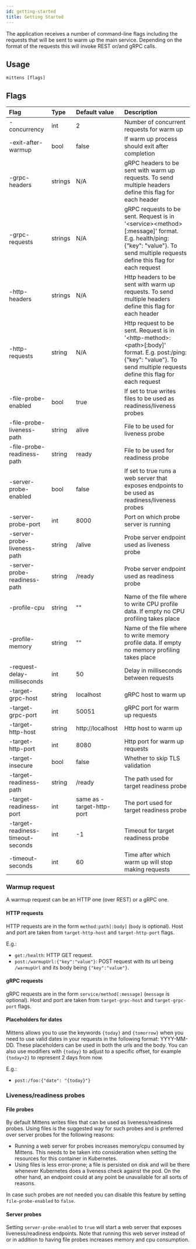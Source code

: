 ```yaml
---
id: getting-started
title: Getting Started
---
```


The application receives a number of command-line flags including the requests that will be sent to warm up the main service. Depending on the format of the requests this will invoke REST or/and gRPC calls.

## Usage

    mittens [flags]

## Flags

| Flag                              | Type    | Default value             | Description                                                                                                                                                                        |
|:----------------------------------|:--------|:--------------------------|:-----------------------------------------------------------------------------------------------------------------------------------------------------------------------------------|
| -concurrency                      | int     | 2                         | Number of concurrent requests for warm up                                                                                                                                          |
| -exit-after-warmup                | bool    | false                     | If warm up process should exit after completion                                                                                                                                    |
| -grpc-headers                     | strings | N/A                       | gRPC headers to be sent with warm up requests. To send multiple headers define this flag for each header                                                                           |
| -grpc-requests                    | strings | N/A                       | gRPC requests to be sent. Request is in '\<service\>\<method\>\[:message\]' format. E.g. health/ping:{"key": "value"}. To send multiple requests define this flag for each request |
| -http-headers                     | strings | N/A                       | Http headers to be sent with warm up requests. To send multiple headers define this flag for each header                                                                           |
| -http-requests                    | string  | N/A                       | Http request to be sent. Request is in '\<http-method\>:\<path\>\[:body\]' format. E.g. post:/ping:{"key": "value"}. To send multiple requests define this flag for each request   |
| -file-probe-enabled               | bool    | true                      | If set to true writes files to be used as readiness/liveness probes                                                                                                                |
| -file-probe-liveness-path         | string  | alive                     | File to be used for liveness probe                                                                                                                                                 |
| -file-probe-readiness-path        | string  | ready                     | File to be used for readiness probe                                                                                                                                                |
| -server-probe-enabled             | bool    | false                     | If set to true runs a web server that exposes endpoints to be used as readiness/liveness probes                                                                                    |
| -server-probe-port                | int     | 8000                      | Port on which probe server is running                                                                                                                                              |
| -server-probe-liveness-path       | string  | /alive                    | Probe server endpoint used as liveness probe                                                                                                                                       |
| -server-probe-readiness-path      | string  | /ready                    | Probe server endpoint used as readiness probe                                                                                                                                      |
| -profile-cpu                      | string  | ""                        | Name of the file where to write CPU profile data. If empty no CPU profiling takes place                                                                                            |
| -profile-memory                   | string  | ""                        | Name of the file where to write memory profile data. If empty no memory profiling takes place                                                                                      |
| -request-delay-milliseconds       | int     | 50                        | Delay in milliseconds between requests                                                                                                                                             |
| -target-grpc-host                 | string  | localhost                 | gRPC host to warm up                                                                                                                                                               |
| -target-grpc-port                 | int     | 50051                     | gRPC port for warm up requests                                                                                                                                                     |
| -target-http-host                 | string  | http://localhost          | Http host to warm up                                                                                                                                                               |
| -target-http-port                 | int     | 8080                      | Http port for warm up requests                                                                                                                                                     |
| -target-insecure                  | bool    | false                     | Whether to skip TLS validation                                                                                                                                                     |
| -target-readiness-path            | string  | /ready                    | The path used for target readiness probe                                                                                                                                           |
| -target-readiness-port            | int     | same as -target-http-port | The port used for target readiness probe                                                                                                                                           |
| -target-readiness-timeout-seconds | int     | -1                        | Timeout for target readiness probe                                                                                                                                                 |
| -timeout-seconds                  | int     | 60                        | Time after which warm up will stop making requests                                                                                                                                 |

### Warmup request
A warmup request can be an HTTP one (over REST) or a gRPC one.

#### HTTP requests

HTTP requests are in the form `method:path[:body]` (`body` is optional).
Host and port are taken from `target-http-host` and
`target-http-port` flags.

E.g.:
 - `get:/health`: HTTP GET request.
 - `post:/warmupUrl:{"key":"value"}`: POST request with its url being `/warmupUrl` and its body being `{"key":"value"}`.

#### gRPC requests

gRPC requests are in the form `service/method[:message]` (`message` is optional). Host and port are taken from `target-grpc-host` and
`target-grpc-port` flags.

#### Placeholders for dates

Mittens allows you to use the keywords `{today}` and `{tomorrow}` when you need to use valid dates in your requests in the following format: YYYY-MM-DD.
These placeholders can be used in both the urls and the body.
You can also use modifiers with `{today}` to adjust to a specific offset, for example `{today+2}` to represent 2 days from now.

E.g.:
 - `post:/foo:{"date": "{today}"}`

### Liveness/readiness probes

#### File probes
By default Mittens writes files that can be used as liveness/readiness probes. Using files is the suggested way for such probes and is preferred over server probes for the following reasons:
- Running a web server for probes increases memory/cpu consumed by Mittens. This needs to be taken into consideration when setting the resources for this container in Kubernetes.
- Using files is less error-prone; a file is persisted on disk and will be there whenever Kubernetes does a liveness check against the pod. On the other hand, an endpoint could at any point be unavailable for all sorts of reasons.

In case such probes are not needed you can disable this feature by setting `file-probe-enabled` to `false`. 

#### Server probes

Setting `server-probe-enabled` to `true` will start a web server that exposes liveness/readiness endpoints. 
Note that running this web server instead of or in addition to having file probes increases memory and cpu consumption.

